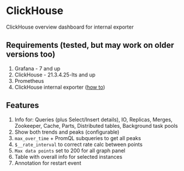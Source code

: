 # ClickHouse

ClickHouse overview dashboard for internal exporter

## Requirements (tested, but may work on older versions too)

1. Grafana - 7 and up
1. ClickHouse - 21.3.4.25-lts and up
1. Prometheus
1. ClickHouse internal exporter ([how to](https://clickhouse.tech/docs/en/operations/server-configuration-parameters/settings/#server_configuration_parameters-prometheus))

## Features

1. Info for: Queries (plus Select/Insert details), IO, Replicas, Merges, Zookeeper, Cache, Parts, Distributed tables, Background task pools
1. Show both trends and peaks (configurable)
1. `max_over_time` + PromQL subqueries to get all peaks
1. `$__rate_interval` to correct rate calc between points
1. `Max data points` set to 200 for all graph panel
1. Table with overall info for selected instances
1. Annotation for restart event
